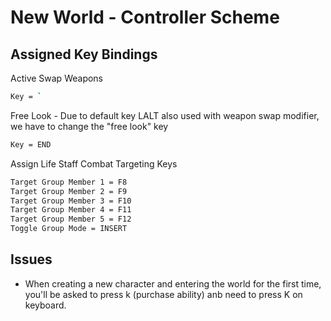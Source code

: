 # New World - Controller Scheme

## Assigned Key Bindings

Active Swap Weapons

```bash
Key = `
```

Free Look - Due to default key LALT also used with weapon swap modifier, we have to change the "free look" key

```bash
Key = END
```

Assign Life Staff Combat Targeting Keys

```bash
Target Group Member 1 = F8
Target Group Member 2 = F9
Target Group Member 3 = F10
Target Group Member 4 = F11
Target Group Member 5 = F12
Toggle Group Mode = INSERT
```

## Issues

* When creating a new character and entering the world for the first time, you'll be asked to press k (purchase ability) anb need to press K on keyboard.
